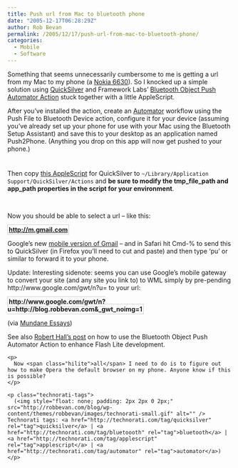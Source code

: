 ```yaml
---
title: Push url from Mac to bluetooth phone
date: "2005-12-17T06:28:29Z"
author: Rob Bevan
permalink: /2005/12/17/push-url-from-mac-to-bluetooth-phone/
categories:
  - Mobile
  - Software
---
```

Something that seems unnecessarily cumbersome to me is getting a url from my Mac to my phone (a [Nokia 6630][1]). So I knocked up a simple solution using [QuickSilver][2] and Framework Labs&#8217; [Bluetooth Object Push Automator Action][3] stuck together with a little AppleScript.

After you&#8217;ve installed the action, create an [Automator][4] workflow using the Push File to Bluetooth Device action, configure it for your device (assuming you&#8217;ve already set up your phone for use with your Mac using the Bluetooth Setup Assistant) and save this to your desktop as an application named Push2Phone. (Anything you drop on this app will now get pushed to your phone.)

<img style="padding-bottom: 10px;"  src="http://robbevan.com/blog/wp-content/themes/robbevan/images/posts/bluetooth-push-automator-action.png" alt="" />

Then copy [this AppleScript][5] for QuickSilver to `~/Library/Application Support/QuickSilver/Actions` and **be sure to modify the tmp\_file\_path and app_path properties in the script for your environment**.

<img style="padding: 0 10px 16px 0;"  src="http://robbevan.com/blog/wp-content/themes/robbevan/images/posts/push2phone-6630-screenshot.png" alt="" />

Now you should be able to select a url &#8211; like this:

<strong style="padding: 2px; border: 1px solid #ccc;">http://m.gmail.com</strong>

Google&#8217;s new [mobile version of Gmail][6] &#8211; and in Safari hit Cmd-% to send this to QuickSilver (in Firefox you&#8217;ll need to cut and paste) and then type &#8216;pu&#8217; or similar to forward it to your phone.

<div class="update">
  Update: Interesting sidenote: seems you can use Google&#8217;s mobile gateway to convert your site (and any site you link to) to WML simply by pre-pending http://www.google.com/gwt/n?u= to your url:</p> <p>
    <strong style="padding: 2px; border: 1px solid #ccc;">http://www.google.com/gwt/n?u=http://blog.robbevan.com&_gwt_noimg=1</strong>
  </p>

  <p>
    (via <a href="http://muness.blogspot.com/2005/12/google-wml-gateway.html">Mundane Essays</a>) </div> <p>
      See also <a href="http://www.impossibilities.com/blog/entry_blog-196.php">Robert Hall&#8217;s post</a> on how to use the Bluetooth Object Push Automator Action to enhance Flash Lite development.
    </p>

    <p>
      Now <span class="hilite">all</span> I need to do is to figure out how to make Opera the default browser on my phone. Anyone know if this is possible?
    </p>

    <p class="technorati-tags">
      (<img style="float: none; padding: 2px 2px 0 2px;"  src="http://robbevan.com/blog/wp-content/themes/robbevan/images/technorati-small.gif" alt="" /> Technorati tags: <a href="http://technorati.com/tag/quicksilver" rel="tag">quicksilver</a> | <a href="http://technorati.com/tag/bluetoooth" rel="tag">bluetooth</a> | <a href="http://technorati.com/tag/applescript" rel="tag">applescript</a> | <a href="http://technorati.com/tag/automator" rel="tag">automator</a>)
    </p>

 [1]: http://robbevan.com/blog/2005/04/27/lifeblog/
 [2]: http://quicksilver.blacktree.com/
 [3]: http://www.frameworklabs.de/bluepush.html
 [4]: http://www.apple.com/macosx/features/automator/
 [5]: http://robbevan.com/blog/wp-content/uploads/Push2Phone.zip
 [6]: http://www.google.com/glm/gmail
